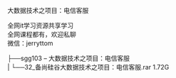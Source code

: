 大数据技术之项目：电信客服

全网it学习资源共享学习<br>全网课程都有，欢迎私聊<br>微信：jerryttom<br>

├──sgg103 – 大数据技术之项目：电信客服<br> | └──32_备尚硅谷大数据技术之项目：电信客服.rar 1.72G